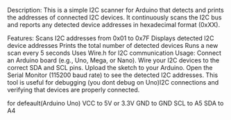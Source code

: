 Description:
This is a simple I2C scanner for Arduino that detects and prints the addresses of connected I2C devices. It continuously scans the I2C bus and reports any detected device addresses in hexadecimal format (0xXX).

Features:
Scans I2C addresses from 0x01 to 0x7F
Displays detected I2C device addresses
Prints the total number of detected devices
Runs a new scan every 5 seconds
Uses Wire.h for I2C communication
Usage:
Connect an Arduino board (e.g., Uno, Mega, or Nano).
Wire your I2C devices to the correct SDA and SCL pins.
Upload the sketch to your Arduino.
Open the Serial Monitor (115200 baud rate) to see the detected I2C addresses.
This tool is useful for debugging (you dont debug on Uno)I2C connections and verifying that devices are properly connected. 

for defeault(Arduino Uno)
VCC to 5V or 3.3V
GND to GND
SCL to A5
SDA to A4
